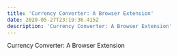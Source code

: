 ```yaml
---
title: 'Currency Converter: A Browser Extension'
date: 2020-05-27T23:19:36.415Z
description: 'Currency Converter: A Browser Extension'
---
```

Currency Converter: A Browser Extension
